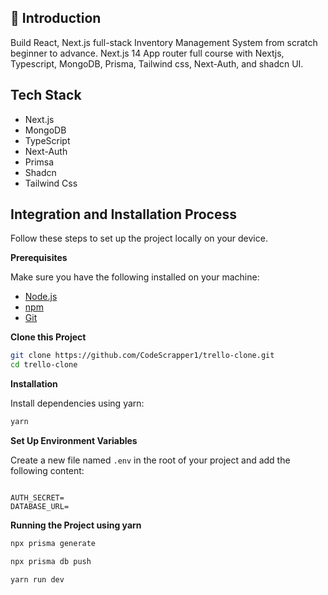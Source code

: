 

## <a name="introduction">🤖 Introduction</a>

Build React, Next.js full-stack Inventory Management System from scratch beginner to advance. Next.js 14 App router full course with Nextjs, Typescript, MongoDB, Prisma, Tailwind css, Next-Auth, and shadcn UI.

## <a name="tech-stack">Tech Stack</a>

- Next.js
- MongoDB
- TypeScript
- Next-Auth
- Primsa
- Shadcn
- Tailwind Css

## <a name="quick-start">Integration and Installation Process</a>

Follow these steps to set up the project locally on your device.

**Prerequisites**

Make sure you have the following installed on your machine:

- [Node.js](https://nodejs.org/en)
- [npm](https://www.npmjs.com/)
- [Git](https://git-scm.com/)

**Clone this Project**

```bash
git clone https://github.com/CodeScrapper1/trello-clone.git
cd trello-clone
```

**Installation**

Install dependencies using yarn:

```bash
yarn
```

**Set Up Environment Variables**

Create a new file named `.env` in the root of your project and add the following content:

```env

AUTH_SECRET=
DATABASE_URL=
```

**Running the Project using yarn**

```bash
npx prisma generate

npx prisma db push

yarn run dev
```
